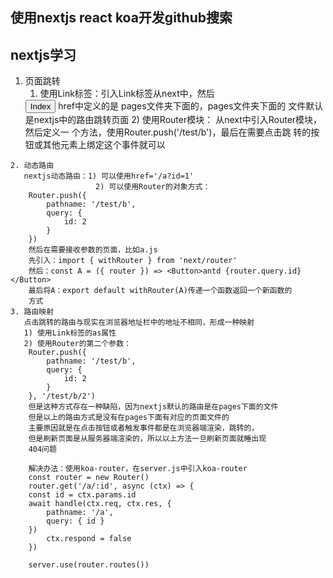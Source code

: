 ## 使用nextjs react koa开发github搜索

## nextjs学习
   1. 页面跳转
      1) 使用Link标签：引入Link标签从next中，然后
        <Link href="/a">
            <Button>Index</Button>
        </Link>
        href中定义的是 pages文件夹下面的，pages文件夹下面的
        文件默认是nextjs中的路由跳转页面
      2) 使用Router模块： 从next中引入Router模块，然后定义一
        个方法，使用Router.push('/test/b')，最后在需要点击跳
        转的按钮或其他元素上绑定这个事件就可以
    
    2. 动态路由
       nextjs动态路由：1) 可以使用href='/a?id=1'
                       2) 可以使用Router的对象方式：
        Router.push({
            pathname: '/test/b',
            query: {
                id: 2
            }
        })
        然后在需要接收参数的页面，比如a.js
        先引入：import { withRouter } from 'next/router'
        然后：const A = ({ router }) => <Button>antd {router.query.id}</Button>
        最后将A：export default withRouter(A)传递一个函数返回一个新函数的
        方式
    3. 路由映射
       点击跳转的路由与现实在浏览器地址栏中的地址不相同，形成一种映射
       1) 使用Link标签的as属性
       2) 使用Router的第二个参数：
        Router.push({
            pathname: '/test/b',
            query: {
                id: 2
            }
        }, '/test/b/2')
        但是这种方式存在一种缺陷，因为nextjs默认的路由是在pages下面的文件
        但是以上的路由方式是没有在pages下面有对应的页面文件的
        主要原因就是在点击按钮或者触发事件都是在浏览器端渲染，跳转的，
        但是刷新页面是从服务器端渲染的，所以以上方法一旦刷新页面就睡出现
        404问题

        解决办法：使用koa-router，在server.js中引入koa-router
        const router = new Router()
        router.get('/a/:id', async (ctx) => {
        const id = ctx.params.id
        await handle(ctx.req, ctx.res, {
            pathname: '/a',
            query: { id }
        })
            ctx.respond = false
        })

        server.use(router.routes())
